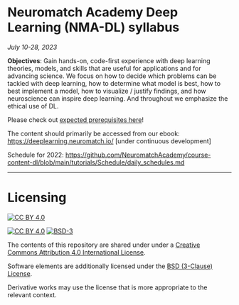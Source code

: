 # Neuromatch Academy Deep Learning (NMA-DL) syllabus

*July 10-28, 2023*

**Objectives**: Gain hands-on, code-first experience with deep learning theories, models, and skills that are useful for applications and for advancing science. We focus on how to decide which problems can be tackled with deep learning, how to determine what model is best, how to best implement a model, how to visualize / justify findings, and how neuroscience can inspire deep learning. And throughout we emphasize the ethical use of DL. 

Please check out [expected prerequisites here](https://github.com/NeuromatchAcademy/precourse/blob/main/prereqs/DeepLearning.md)!

The content should primarily be accessed from our ebook: https://deeplearning.neuromatch.io/ [under continuous development]

Schedule for 2022: https://github.com/NeuromatchAcademy/course-content-dl/blob/main/tutorials/Schedule/daily_schedules.md

----

# Licensing

[![CC BY 4.0][cc-by-image]][cc-by]

[![CC BY 4.0][cc-by-shield]][cc-by] [![BSD-3][bsd-3-shield]][bsd-3]

The contents of this repository are shared under under a [Creative Commons Attribution 4.0 International License][cc-by].

Software elements are additionally licensed under the [BSD (3-Clause) License][bsd-3].

Derivative works may use the license that is more appropriate to the relevant context.

[cc-by]: http://creativecommons.org/licenses/by/4.0/
[cc-by-image]: https://i.creativecommons.org/l/by/4.0/88x31.png
[cc-by-shield]: https://img.shields.io/badge/License-CC%20BY%204.0-lightgrey.svg

[bsd-3]: https://opensource.org/licenses/BSD-3-Clause
[bsd-3-shield]: https://camo.githubusercontent.com/9b9ea65d95c9ef878afa1987df65731d47681336/68747470733a2f2f696d672e736869656c64732e696f2f707970692f6c2f736561626f726e2e737667
